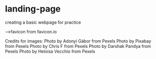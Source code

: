 # landing-page
creating a basic webpage for practice

-->favicon from favicon.io

Credits for images:
Photo by Adonyi Gábor from Pexels
Photo by Pixabay from Pexels
Photo by Chris F from Pexels
Photo by Darshak Pandya from Pexels
Photo by Heloisa Vecchio from Pexels
